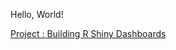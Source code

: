 Hello, World! 

[Project : Building R Shiny Dashboards](https://github.com/baileywellen/Learning-RShiny)
